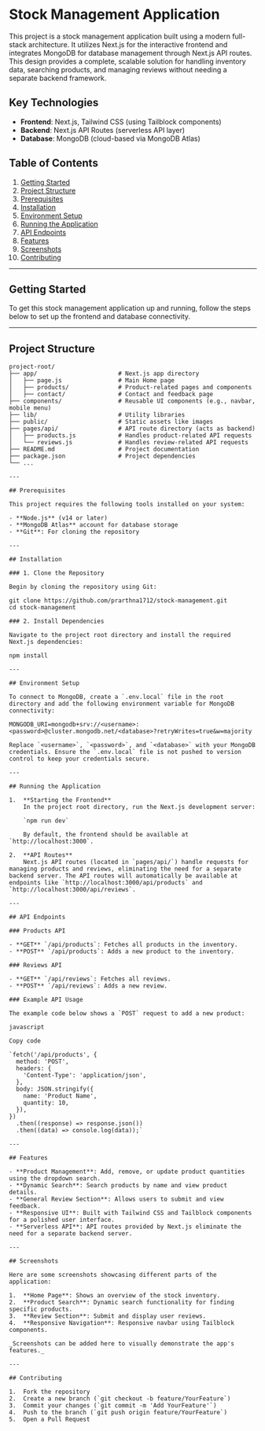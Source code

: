 # Stock Management Application

This project is a stock management application built using a modern full-stack architecture. It utilizes Next.js for the interactive frontend and integrates MongoDB for database management through Next.js API routes. This design provides a complete, scalable solution for handling inventory data, searching products, and managing reviews without needing a separate backend framework.

## Key Technologies

- **Frontend**: Next.js, Tailwind CSS (using Tailblock components)
- **Backend**: Next.js API Routes (serverless API layer)
- **Database**: MongoDB (cloud-based via MongoDB Atlas)

## Table of Contents

1.  [Getting Started](#getting-started)
2.  [Project Structure](#project-structure)
3.  [Prerequisites](#prerequisites)
4.  [Installation](#installation)
5.  [Environment Setup](#environment-setup)
6.  [Running the Application](#running-the-application)
7.  [API Endpoints](#api-endpoints)
8.  [Features](#features)
9.  [Screenshots](#screenshots)
10. [Contributing](#contributing)

---

## Getting Started

To get this stock management application up and running, follow the steps below to set up the frontend and database connectivity.

---

## Project Structure

```plaintext
project-root/
├── app/                       # Next.js app directory
│   ├── page.js                # Main Home page
│   ├── products/              # Product-related pages and components
│   ├── contact/               # Contact and feedback page
├── components/                # Reusable UI components (e.g., navbar, mobile menu)
├── lib/                       # Utility libraries
├── public/                    # Static assets like images
├── pages/api/                 # API route directory (acts as backend)
│   ├── products.js            # Handles product-related API requests
│   └── reviews.js             # Handles review-related API requests
├── README.md                  # Project documentation
├── package.json               # Project dependencies
└── ...

---

## Prerequisites

This project requires the following tools installed on your system:

- **Node.js** (v14 or later)
- **MongoDB Atlas** account for database storage
- **Git**: For cloning the repository

---

## Installation

### 1. Clone the Repository

Begin by cloning the repository using Git:

git clone https://github.com/prarthna1712/stock-management.git
cd stock-management

### 2. Install Dependencies

Navigate to the project root directory and install the required Next.js dependencies:

npm install

---

## Environment Setup

To connect to MongoDB, create a `.env.local` file in the root directory and add the following environment variable for MongoDB connectivity:

MONGODB_URI=mongodb+srv://<username>:<password>@cluster.mongodb.net/<database>?retryWrites=true&w=majority

Replace `<username>`, `<password>`, and `<database>` with your MongoDB credentials. Ensure the `.env.local` file is not pushed to version control to keep your credentials secure.

---

## Running the Application

1.  **Starting the Frontend**
    In the project root directory, run the Next.js development server:

    `npm run dev`

    By default, the frontend should be available at `http://localhost:3000`.

2.  **API Routes**
    Next.js API routes (located in `pages/api/`) handle requests for managing products and reviews, eliminating the need for a separate backend server. The API routes will automatically be available at endpoints like `http://localhost:3000/api/products` and `http://localhost:3000/api/reviews`.

---

## API Endpoints

### Products API

- **GET** `/api/products`: Fetches all products in the inventory.
- **POST** `/api/products`: Adds a new product to the inventory.

### Reviews API

- **GET** `/api/reviews`: Fetches all reviews.
- **POST** `/api/reviews`: Adds a new review.

### Example API Usage

The example code below shows a `POST` request to add a new product:

javascript

Copy code

`fetch('/api/products', {
  method: 'POST',
  headers: {
    'Content-Type': 'application/json',
  },
  body: JSON.stringify({
    name: 'Product Name',
    quantity: 10,
  }),
})
  .then((response) => response.json())
  .then((data) => console.log(data));`

---

## Features

- **Product Management**: Add, remove, or update product quantities using the dropdown search.
- **Dynamic Search**: Search products by name and view product details.
- **General Review Section**: Allows users to submit and view feedback.
- **Responsive UI**: Built with Tailwind CSS and Tailblock components for a polished user interface.
- **Serverless API**: API routes provided by Next.js eliminate the need for a separate backend server.

---

## Screenshots

Here are some screenshots showcasing different parts of the application:

1.  **Home Page**: Shows an overview of the stock inventory.
2.  **Product Search**: Dynamic search functionality for finding specific products.
3.  **Review Section**: Submit and display user reviews.
4.  **Responsive Navigation**: Responsive navbar using Tailblock components.

_Screenshots can be added here to visually demonstrate the app's features._

---

## Contributing

1.  Fork the repository
2.  Create a new branch (`git checkout -b feature/YourFeature`)
3.  Commit your changes (`git commit -m 'Add YourFeature'`)
4.  Push to the branch (`git push origin feature/YourFeature`)
5.  Open a Pull Request
```
